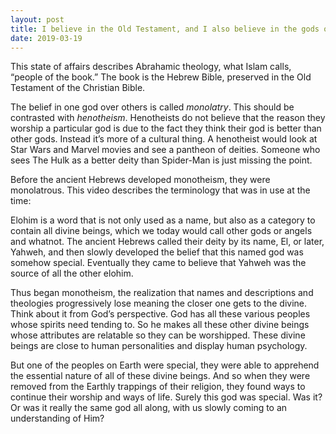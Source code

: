 ```yaml
---
layout: post
title: I believe in the Old Testament, and I also believe in the gods of all religions as co-gods next to the capital G. Is there any name I could call myself?
date: 2019-03-19
---
```


<p>This state of affairs describes Abrahamic theology, what Islam calls, “people of the book.” The book is the Hebrew Bible, preserved in the Old Testament of the Christian Bible.</p><p>The belief in one god over others is called <i>monolatry</i>. This should be contrasted with <i>henotheism</i>. Henotheists do not believe that the reason they worship a particular god is due to the fact they think their god is better than other gods. Instead it’s more of a cultural thing. A henotheist would look at Star Wars and Marvel movies and see a pantheon of deities. Someone who sees The Hulk as a better deity than Spider-Man is just missing the point.</p><p>Before the ancient Hebrews developed monotheism, they were monolatrous. This video describes the terminology that was in use at the time:</p><div class="ui_qtext_embed thumbnail" data-video-provider="youtube" data-embed="<iframe width=&quot;100%&quot; height=&quot;100%&quot; src=&quot;https://www.youtube.com/embed/U5iyUik97Lg?wmode=opaque&amp;amp;autoplay=1&amp;amp;autohide=1&amp;amp;iv_load_policy=3&amp;amp;enablejsapi=1&quot; frameborder=&quot;0&quot; allow=&quot;autoplay; encrypted-media&quot; allowfullscreen></iframe>" data-yt-id="U5iyUik97Lg" data-interactive="true" style="background-image: url('https://img.youtube.com/vi/U5iyUik97Lg/0.jpg');"></div><p>Elohim is a word that is not only used as a name, but also as a category to contain all divine beings, which we today would call other gods or angels and whatnot. The ancient Hebrews called their deity by its name, El, or later, Yahweh, and then slowly developed the belief that this named god was somehow special. Eventually they came to believe that Yahweh was the source of all the other elohim.</p><p>Thus began monotheism, the realization that names and descriptions and theologies progressively lose meaning the closer one gets to the divine. Think about it from God’s perspective. God has all these various peoples whose spirits need tending to. So he makes all these other divine beings whose attributes are relatable so they can be worshipped. These divine beings are close to human personalities and display human psychology.</p><p>But one of the peoples on Earth were special, they were able to apprehend the essential nature of all of these divine beings. And so when they were removed from the Earthly trappings of their religion, they found ways to continue their worship and ways of life. Surely this god was special. Was it? Or was it really the same god all along, with us slowly coming to an understanding of Him?</p>
